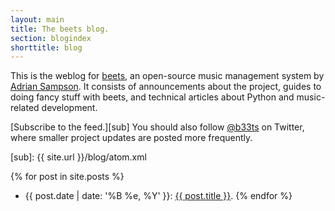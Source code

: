```yaml
---
layout: main
title: The beets blog.
section: blogindex
shorttitle: blog
---
```

This is the weblog for [beets][], an open-source music management system by
[Adrian Sampson][]. It consists of announcements about the project, guides to
doing fancy stuff with beets, and technical articles about Python and
music-related development.

[Subscribe to the feed.][sub] You should also follow
[@b33ts](http://twitter.com/b33ts) on Twitter, where smaller project updates
are posted more frequently.

[beets]: {{site.url}}
[Adrian Sampson]: http://www.cs.washington.edu/homes/asampson/
[sub]: {{ site.url }}/blog/atom.xml

{% for post in site.posts %}
* {{ post.date | date: '%B %e, %Y' }}: <a href="{{ post.url }}">{{ post.title }}</a>.
{% endfor %}
